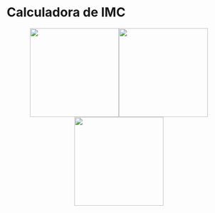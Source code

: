 # Calculadora de IMC
<div align="center">
<img src="https://github.com/LucasBenvenhu/MeuPrimeiroApp/assets/154480883/8d6da013-b001-43aa-8a3d-8eb8348d660a)"width="200px"><img src="https://github.com/LucasBenvenhu/MeuPrimeiroApp/assets/154480883/c098c57f-1133-49be-981f-546b44858c6b"width="200px"><img src="https://github.com/LucasBenvenhu/MeuPrimeiroApp/assets/154480883/82e444a6-2d55-47cf-b5d4-f0617172ac7f"width="200px">
</div>

